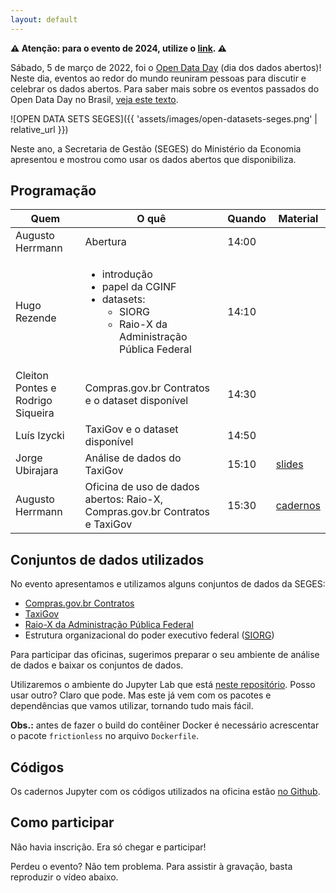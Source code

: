 ```yaml
---
layout: default
---
```


**⚠️ Atenção: para o evento de 2024, utilize o [link](/opendataday2024/). ⚠️**

Sábado, 5 de março de 2022, foi o
[Open Data Day](https://opendataday.org/pt_br/) (dia dos dados abertos)!
Neste dia, eventos ao redor do mundo reuniram pessoas para discutir e
celebrar os dados abertos. Para saber mais sobre os eventos passados do
Open Data Day no Brasil,
[veja este texto](https://herrmann.tech/pt/blog/2022/02/23/open-data-day-2022-esta-chegando-conheca-os-anteriores-no-brasil.html).

![OPEN DATA SETS SEGES]({{ 'assets/images/open-datasets-seges.png' | relative_url }})

Neste ano, a Secretaria de Gestão (SEGES) do Ministério da Economia
apresentou e mostrou como usar os dados abertos que disponibiliza.

## Programação

| Quem | O quê | Quando | Material |
|---|---|---|---|
| Augusto Herrmann | Abertura | 14:00 |  |
| Hugo Rezende | <ul><li>introdução</li><li>papel da CGINF</li><li>datasets: <ul><li>SIORG</li><li>Raio-X da Administração Pública Federal</li></ul></ul> | 14:10 |  |
| Cleiton Pontes e Rodrigo Siqueira | Compras.gov.br Contratos e o dataset disponível | 14:30 |  |
| Luís Izycki | TaxiGov e o dataset disponível | 14:50 |  |
| Jorge Ubirajara | Análise de dados do TaxiGov | 15:10 | [slides](assets/slides/TaxiGov%20e%20Pandemia.pdf) |
| Augusto Herrmann | Oficina de uso de dados abertos: Raio-X, Compras.gov.br Contratos e TaxiGov | 15:30 | [cadernos](https://github.com/economiagovbr/opendataday2022/tree/main/notebooks) |

## Conjuntos de dados utilizados

No evento apresentamos e utilizamos alguns conjuntos de dados da SEGES:

* [Compras.gov.br Contratos](https://dados.gov.br/dataset/comprasnet-contratos)
* [TaxiGov](https://dados.gov.br/dataset/corridas-do-taxigov)
* [Raio-X da Administração Pública Federal](https://dados.gov.br/dataset/raio-x-da-administracao-publica-federal)
* Estrutura organizacional do poder executivo federal
([SIORG](https://dados.gov.br/dataset/siorg))

Para participar das oficinas, sugerimos preparar o seu ambiente de
análise de dados e baixar os conjuntos de dados.

Utilizaremos o ambiente do Jupyter Lab que está
[neste repositório](https://github.com/augusto-herrmann/docker-jupyter-extensible).
Posso usar outro? Claro que pode. Mas este já vem com os pacotes e
dependências que vamos utilizar, tornando tudo mais fácil.

**Obs.:** antes de fazer o build do contêiner Docker é necessário acrescentar
o pacote `frictionless` no arquivo `Dockerfile`.

## Códigos

Os cadernos Jupyter com os códigos utilizados na oficina estão
[no Github](https://github.com/economiagovbr/opendataday2022/tree/main/notebooks).

## Como participar

Não havia inscrição. Era só chegar e participar!

Perdeu o evento? Não tem problema. Para assistir à gravação, basta
reproduzir o vídeo abaixo.
